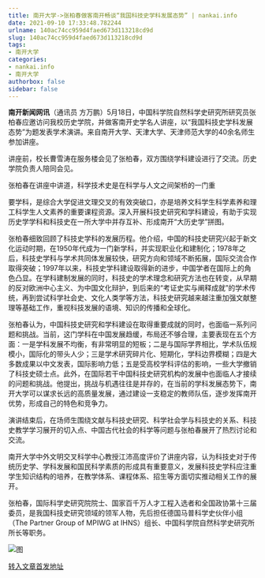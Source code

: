 ```yaml
---
title: 南开大学->张柏春做客南开畅谈“我国科技史学科发展态势” | nankai.info
date: 2021-09-10 17:33:48.782244
urlname: 140ac74cc959d4faed673d113218cd9d
slug: 140ac74cc959d4faed673d113218cd9d
tags: 
- 南开大学
categories:
- nankai.info
- 南开大学
authorbox: false
sidebar: false
---
```

**南开新闻网讯**（通讯员 方万鹏）5月18日，中国科学院自然科学史研究所研究员张柏春应邀访问我校历史学院，并做客南开史学名人讲座，以“我国科技史学科发展态势”为题发表学术演讲。来自南开大学、天津大学、天津师范大学的40余名师生参加讲座。

讲座前，校长曹雪涛在服务楼会见了张柏春，双方围绕学科建设进行了交流。历史学院负责人陪同会见。

张柏春在讲座中讲道，科学技术史是在科学与人文之间架桥的一门重
<!--more-->
要学科，是综合大学促进文理交叉的有效突破口，亦是培养文科学生科学素养和理工科学生人文素养的重要课程资源。深入开展科技史研究和学科建设，有助于实现历史学学科和科技史在一所大学中并存互补、形成南开“大历史学”拼图。

张柏春细致回顾了科技史学科的发展历程。他介绍，中国的科技史研究兴起于新文化运动时期，在1950年代成为一门新学科，并实现职业化和建制化；1978年之后，科技史学科与学术共同体发展较快，研究方向和领域不断拓展，国际交流合作取得突破；1997年以来，科技史学科建设取得新的进步，中国学者在国际上的角色凸显。在学科建制发展的同时，科技史的学术理念和研究方法也在转变，从早期的反对欧洲中心主义、为中国文化辩护，到后来的“考证史实与阐释成就”的学术传统，再到尝试科学社会史、文化人类学等方法，科技史研究越来越注重加强文献整理等基础工作，重视科技发展的语境、知识的传播和全球化。

张柏春认为，中国科技史研究和学科建设在取得重要成就的同时，也面临一系列问题和挑战。当前，这门学科在中国发展趋缓，布局还不够合理，主要表现在五个方面：一是学科发展不均衡，有非常明显的短板；二是与国际学界相比，学术队伍规模小，国际化的带头人少；三是学术研究碎片化、短期化，学科边界模糊；四是大多数成果以中文发表，国际影响力低；五是受高校学科评估的影响，一些大学撤销了科技史硕士点。此外，在国际若干中国科技史研究机构的发展中也面临人才接续的问题和挑战。他提出，挑战与机遇往往是并存的，在当前的学科发展态势下，南开大学可以谋求长远的高质量发展，通过建设一支稳定的教师队伍，逐步发挥南开优势，形成自己的特色和竞争力。

演讲结束后，在场师生围绕文献与科技史研究、科学社会学与科技史的关系、科技史教学学习展开的切入点、中国古代社会的科学等问题与张柏春展开了热烈讨论和交流。

南开大学中外文明交叉科学中心教授江沛高度评价了讲座内容，认为科技史对于传统历史学、学科发展和国民科学素质的形成具有重要意义，发展科技史学科应注重学生知识结构的培养，在教学体系、课程体系、招生等方面切实推动相关工作的展开。

张柏春，国际科学史研究院院士、国家百千万人才工程入选者和全国政协第十三届委员，是我国科技史研究领域的领军人物，先后担任德国马普科学史伙伴小组（The Partner Group of MPIWG at IHNS）组长、中国科学院自然科学史研究所所长等职务。

![图](http://news.nankai.edu.cn/pic/003/000/391/00300039139_efe6e3ec.jpg)

[转入文章首发地址](http://news.nankai.edu.cn/ywsd/system/2021/05/26/030046256.shtml)